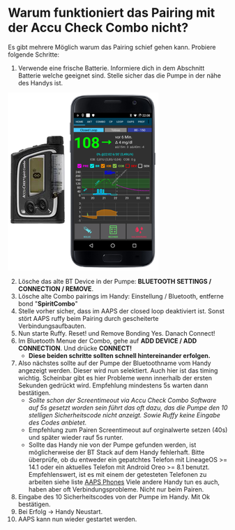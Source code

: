 # Warum funktioniert das Pairing mit der Accu Check Combo nicht?
Es gibt mehrere Möglich warum das Pairing schief gehen kann. Probiere folgende Schritte:

1.  Verwende eine frische Batterie. Informiere dich in dem Abschnitt Batterie welche geeignet sind. Stelle sicher das die Pumpe in der nähe des Handys ist.

![Combo should be next to phone](https://raw.githubusercontent.com/T-o-b-i-a-s/ComboLooping/master/resources/Combo_next_to_Phone.png)

2.  Lösche das alte BT Device in der Pumpe: **BLUETOOTH SETTINGS / CONNECTION / REMOVE**.
3.  Lösche alte Combo pairings im Handy: Einstellung / Bluetooth, entferne bond "**SpiritCombo**"
4.  Stelle vorher sicher, dass im AAPS der closed loop deaktiviert ist. Sonst stört AAPS ruffy beim Pairing durch 
    gescheiterte Verbindungsaufbauten.
5.  Nun starte Ruffy. Reset! und Remove Bonding Yes. Danach Connect!
6.  Im Bluetooth Menue der Combo, gehe auf **ADD DEVICE / ADD CONNECTION**. Und drücke **CONNECT!** 
    * **Diese beiden schritte sollten schnell hintereinander erfolgen.**
7.  Also nächstes sollte auf der Pumpe der Bluetoothname vom Handy angezeigt werden. Dieser wird nun selektiert.
    Auch hier ist das timing wichtig. Scheinbar gibt es hier Probleme wenn innerhalb der ersten Sekunden gedrückt wird.
    Empfehlung mindestens 5s warten dann bestätigen.
    * _Sollte schon der Screentimeout via Accu Check Combo Software auf 5s gesetzt worden sein führt das oft dazu, das 
      die Pumpe den 10 stelligen Sicherheitscode nicht anzeigt. Sowie Ruffy keine Eingabe des Codes anbietet._
    *  Empfehlung zum Pairen Screentimeout auf orginalwerte setzen (40s) und später wieder rauf 5s runter.
    *  Sollte das Handy nie von der Pumpe gefunden werden, ist möglicherweise der BT Stack auf dem Handy 
       fehlerhaft. Bitte überprüfe, ob du entweder ein gepatchtes Telefon mit LineageOS >= 14.1 oder ein aktuelles Telefon 
       mit Android Oreo >= 8.1 benutzt. Empfehlenswert, ist es mit einem der getesteten Telefonen zu arbeiten siehe liste [AAPS Phones](https://docs.google.com/spreadsheets/d/1gZAsN6f0gv6tkgy9EBsYl0BQNhna0RDqA9QGycAqCQc/edit#gid=698881435)
       Viele andere Handy tun es auch, haben aber oft Verbindungsprobleme. Nicht nur beim Pairen.
8.  Eingabe des 10 Sicherheitscodes von der Pumpe im Handy. Mit Ok bestätigen.
9.  Bei Erfolg -> Handy Neustart. 
10. AAPS kann nun wieder gestartet werden.